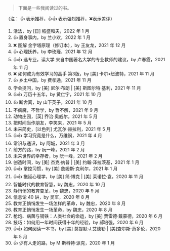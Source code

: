 > 下面是一些我阅读过的书。

（注： 👍 表示推荐，👍👍 表示强烈推荐，❌表示差评）

<!-- 
模板
1. ，by ，2022 年 11 月 
-->

1. 活法，by [日] 稻盛和夫，2022 年 1 月 
1. 👍 置身事内，by 兰小欢，2022 年 1 月 
1. ❌ 图解 金字塔原理（修订本），by 王友龙，2021 年 12 月 
1. 👍 心理抚养，by 李玫瑾，2021 年 12 月 
1. 👍👍 选专业，读大学 来自中国著名大学的专业教师的建议，by 卢春霞，2021 年 11 月
1. ❌ 如何成为有效学习的高手 第3版，by [美] 卡尔•纽波特，2021 年 11 月
1. 👍 乡土中国，by 费孝通，2021 年 11 月
2. 学会提问，by [美] 尼尔·布朗 | [美] 斯图尔特·基利，2021 年 11 月
3. 👍👍 万历十五年，by 黄仁宇，2021 年 10 月
4. 👍 断舍离，by 山下英子，2021 年 10 月
5. 不疯魔，不哲学，by 哲不解，2021 年 9 月
6. 动物庄园，[英] 乔治·奥威尔，2021 年 5 月
7. 把时间当作朋友，李笑来，2021 年 5 月
8. 未来简史，[以色列] 尤瓦尔·赫拉利，2021 年 5 月
9. 👍👍 学习究竟是什么，万维钢，2021 年 4 月
10. 常识与通识，by 阿城，2021 年 3 月
11. 前方的路，by 阮一峰，2021 年 2 月
12. 未来世界的幸存者，by 阮一峰，2021 年 2 月
13. 创造时间，by [美] 杰克·纳普 | [美] 约翰·泽拉茨基，2021 年 1 月
14. 👍👍 掌控习惯，by [美] 詹姆斯·克利尔，2021 年 1 月
15. 👍👍 拖延心理学，by [美] 简·博克 | [美] 莱诺拉·袁，2020 年 11 月
16. 智能时代的教育智慧，by 魏忠，2020 年 10 月
17. 静悄悄的教育变革，by 魏忠，2020 年 9 月
18. 信息论 40 讲，by 吴军，2020 年 8 月
19. 教育正悄悄发生一场怎样的革命，by 魏忠，2020 年 8 月
20. 教育正悄悄发生一场革命，by 魏忠，2020 年 8 月
21. 枪炮、病菌与钢铁：人类社会的命运，by [美] 贾雷德·戴蒙德，2020 年 6 月
22. 技巧：如何用一年时间获得十年的经验，by 郝培强，2020 年 6 月
23. 👍👍 如何阅读一本书，by [美] 莫提默·J.艾德勒 | [美]查尔斯·范多伦，2020 年 5 月
24. 👍 少有人走的路，by M·斯科特·派克，2020 年 1 月

